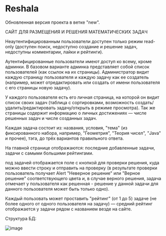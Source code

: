 # Reshala

Обновленная версия проекта в ветке "new".

САЙТ ДЛЯ РАЗМЕЩЕНИЯ И РЕШЕНИЯ МАТЕМАТИЧЕСКИХ ЗАДАЧ

Неаутентифицированным пользователи доступен только режим read-only (доступен поиск, недоступно создание и решение задач, недоступны комментарии, лайки и рейтинги).

Аутентифицированные пользователи имеют доступ ко всему, кроме админки. В базовом варианте админка представляет собой список пользователей (как ссылок на их страницы). Администратор видит каждую страницу пользователя и каждую задачу как ее создатель (например, может отредактировать или создать от имени пользователя с его страницы новую задачу).

У каждого пользователя есть его личная страница, на которой он видит список своих задач (таблица с сортировками, возможность создать/удалить/редактировать задачу/открыть в режиме просмотра). Так же страницы содержит информацию о личных достижениях — числе решенных задач и числе созданных задач.

Каждая задача состоит из: названия, условия, "тема" (из фиксированного набора, например, "Геометрия", "Теория чисел", "Java" и прочее), тэга, до трёх вариантов правильного ответа.

На главной странице отображаются: последние добавленные задачи, задачи с самыми большими рейтингами.

под задачей отображается поле с кнопкой для проверки решения, куда можно ввести строку и отправить на проверку (в результате проверки пользователь получает Alert "Неверное решение" или "Верное решение" соответствующего цвета и, в случае верного решения, задача отмечает у пользователя как решенная - решение у данной задачи для данного пользователя может быть только одно).

Каждый пользовать может проставить "рейтинг" (от 1 до 5) задаче (не более одного от одного пользователя на задачу) — средний рейтинг отображается у задачи рядом с названием везде на сайте.

Структура БД:

![image](https://user-images.githubusercontent.com/90478828/161962885-c6d5120a-a2c1-4352-b0e1-e165feaf6bb5.png)

